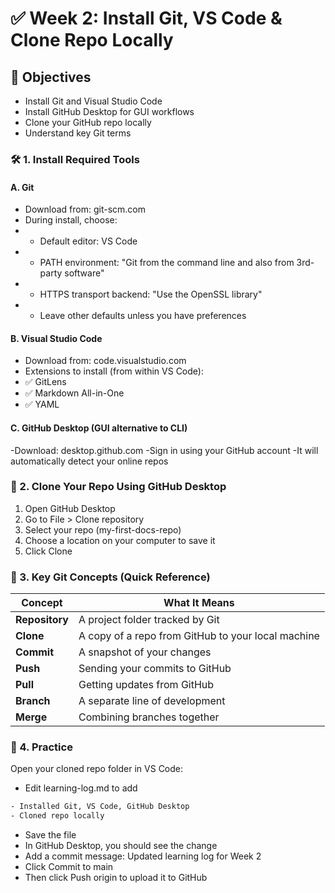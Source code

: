 # ✅ Week 2: Install Git, VS Code & Clone Repo Locally

## 🎯 Objectives

- Install Git and Visual Studio Code
- Install GitHub Desktop for GUI workflows
- Clone your GitHub repo locally
- Understand key Git terms

### 🛠️ 1. Install Required Tools

#### A. Git

- Download from: git-scm.com
- During install, choose:
- - Default editor: VS Code
- - PATH environment: "Git from the command line and also from 3rd-party software"
- - HTTPS transport backend: "Use the OpenSSL library"
- - Leave other defaults unless you have preferences

#### B. Visual Studio Code

- Download from: code.visualstudio.com
- Extensions to install (from within VS Code):
- ✅ GitLens
- ✅ Markdown All-in-One
- ✅ YAML

#### C. GitHub Desktop (GUI alternative to CLI)

-Download: desktop.github.com
-Sign in using your GitHub account
-It will automatically detect your online repos

### 🔄 2. Clone Your Repo Using GitHub Desktop

1. Open GitHub Desktop
2. Go to File > Clone repository
3. Select your repo (my-first-docs-repo)
4. Choose a location on your computer to save it
5. Click Clone

### 🧠 3. Key Git Concepts (Quick Reference)

| Concept        | What It Means                                      |
| -------------- | -------------------------------------------------- |
| **Repository** | A project folder tracked by Git                    |
| **Clone**      | A copy of a repo from GitHub to your local machine |
| **Commit**     | A snapshot of your changes                         |
| **Push**       | Sending your commits to GitHub                     |
| **Pull**       | Getting updates from GitHub                        |
| **Branch**     | A separate line of development                     |
| **Merge**      | Combining branches together                        |

### 🧪 4. Practice

Open your cloned repo folder in VS Code:

- Edit learning-log.md to add

```bash
- Installed Git, VS Code, GitHub Desktop
- Cloned repo locally
```

- Save the file
- In GitHub Desktop, you should see the change
- Add a commit message: Updated learning log for Week 2
- Click Commit to main
- Then click Push origin to upload it to GitHub
